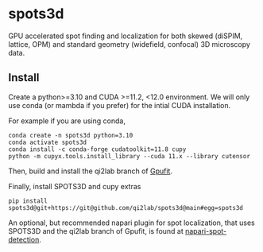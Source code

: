 # spots3d
GPU accelerated spot finding and localization for both skewed (diSPIM, lattice, OPM) and standard geometry (widefield, confocal) 3D microscopy data.

Install
-------
Create a python>=3.10 and CUDA >=11.2, <12.0 environment. We will only use conda (or mambda if you prefer) for the intial CUDA installation.

For example if you are using conda,
```
conda create -n spots3d python=3.10
conda activate spots3d
conda install -c conda-forge cudatoolkit=11.8 cupy
python -m cupyx.tools.install_library --cuda 11.x --library cutensor
```

Then, build and install the qi2lab branch of [Gpufit](https://github.com/QI2lab/Gpufit).

Finally, install SPOTS3D and cupy extras
```
pip install spots3d@git+https://git@github.com/qi2lab/spots3d@main#egg=spots3d
```

An optional, but recommended napari plugin for spot localization, that uses SPOTS3D and the qi2lab branch of Gpufit, is found at [napari-spot-detection](https://github.com/QI2lab/napari-spot-detection).
